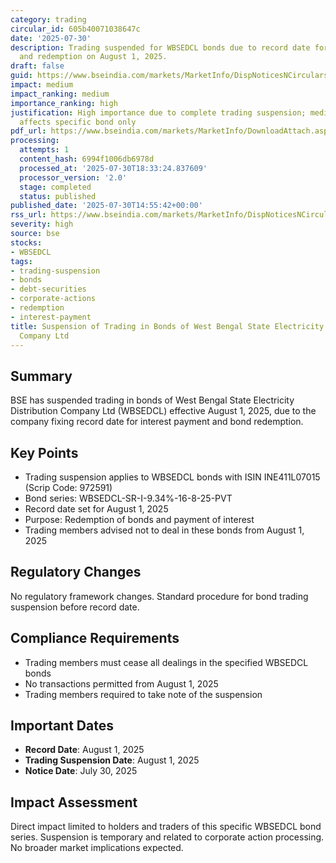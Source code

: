 ```yaml
---
category: trading
circular_id: 605b40071038647c
date: '2025-07-30'
description: Trading suspended for WBSEDCL bonds due to record date for interest payment
  and redemption on August 1, 2025.
draft: false
guid: https://www.bseindia.com/markets/MarketInfo/DispNoticesNCirculars.aspx?Noticeid={9BAF7053-0975-4E15-BDDF-6CBB86386E3E}&noticeno=20250730-54&dt=07/30/2025&icount=54&totcount=59&flag=0
impact: medium
impact_ranking: medium
importance_ranking: high
justification: High importance due to complete trading suspension; medium impact as
  affects specific bond only
pdf_url: https://www.bseindia.com/markets/MarketInfo/DownloadAttach.aspx?id=20250730-54&attachedId=
processing:
  attempts: 1
  content_hash: 6994f1006db6978d
  processed_at: '2025-07-30T18:33:24.837609'
  processor_version: '2.0'
  stage: completed
  status: published
published_date: '2025-07-30T14:55:42+00:00'
rss_url: https://www.bseindia.com/markets/MarketInfo/DispNoticesNCirculars.aspx?Noticeid={9BAF7053-0975-4E15-BDDF-6CBB86386E3E}&noticeno=20250730-54&dt=07/30/2025&icount=54&totcount=59&flag=0
severity: high
source: bse
stocks:
- WBSEDCL
tags:
- trading-suspension
- bonds
- debt-securities
- corporate-actions
- redemption
- interest-payment
title: Suspension of Trading in Bonds of West Bengal State Electricity Distribution
  Company Ltd
---
```


## Summary

BSE has suspended trading in bonds of West Bengal State Electricity Distribution Company Ltd (WBSEDCL) effective August 1, 2025, due to the company fixing record date for interest payment and bond redemption.

## Key Points

- Trading suspension applies to WBSEDCL bonds with ISIN INE411L07015 (Scrip Code: 972591)
- Bond series: WBSEDCL-SR-I-9.34%-16-8-25-PVT
- Record date set for August 1, 2025
- Purpose: Redemption of bonds and payment of interest
- Trading members advised not to deal in these bonds from August 1, 2025

## Regulatory Changes

No regulatory framework changes. Standard procedure for bond trading suspension before record date.

## Compliance Requirements

- Trading members must cease all dealings in the specified WBSEDCL bonds
- No transactions permitted from August 1, 2025
- Trading members required to take note of the suspension

## Important Dates

- **Record Date**: August 1, 2025
- **Trading Suspension Date**: August 1, 2025
- **Notice Date**: July 30, 2025

## Impact Assessment

Direct impact limited to holders and traders of this specific WBSEDCL bond series. Suspension is temporary and related to corporate action processing. No broader market implications expected.